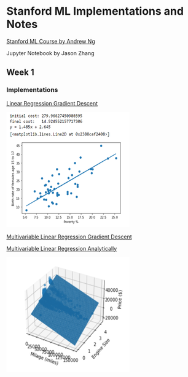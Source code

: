 # Stanford ML Implementations and Notes

[Stanford ML Course by Andrew Ng](https://www.coursera.org/learn/machine-learning)

Jupyter Notebook by Jason Zhang

## Week 1
### Implementations
[Linear Regression Gradient Descent](https://github.com/Zjjc123/stanford-ml-course/blob/main/week-1/2.Gradient%20Descent.ipynb)

<img src="./week-1/images/gd1.png" width="320" height="300" />

[Multivariable Linear Regression Gradient Descent](https://github.com/Zjjc123/stanford-ml-course/blob/main/week-2/1.Multivariate%20Linear%20Regression.ipynb)

[Multivariable Linear Regression Analytically](https://github.com/Zjjc123/stanford-ml-course/blob/main/week-2/3.Normal%20Equation.ipynb)


<img src="./week-2/images/graph-1.png" width="320" height="300" />
